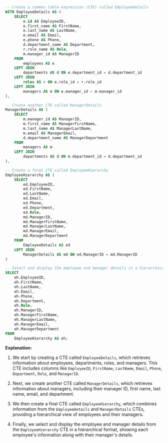 ```sql
-- Create a common table expression (CTE) called EmployeeDetails
WITH EmployeeDetails AS (
    SELECT
        e.id AS EmployeeID,
        e.first_name AS FirstName,
        e.last_name AS LastName,
        e.email AS Email,
        e.phone AS Phone,
        d.department_name AS Department,
        r.role_name AS Role,
        m.manager_id AS ManagerID
    FROM
        employees AS e
    LEFT JOIN
        departments AS d ON e.department_id = d.department_id
    LEFT JOIN
        roles AS r ON e.role_id = r.role_id
    LEFT JOIN
        managers AS m ON e.manager_id = m.manager_id
),

-- Create another CTE called ManagerDetails
ManagerDetails AS (
    SELECT
        m.manager_id AS ManagerID,
        m.first_name AS ManagerFirstName,
        m.last_name AS ManagerLastName,
        m.email AS ManagerEmail,
        d.department_name AS ManagerDepartment
    FROM
        managers AS m
    LEFT JOIN
        departments AS d ON m.department_id = d.department_id
),

-- Create a final CTE called EmployeeHierarchy
EmployeeHierarchy AS (
    SELECT
        ed.EmployeeID,
        ed.FirstName,
        ed.LastName,
        ed.Email,
        ed.Phone,
        ed.Department,
        ed.Role,
        md.ManagerID,
        md.ManagerFirstName,
        md.ManagerLastName,
        md.ManagerEmail,
        md.ManagerDepartment
    FROM
        EmployeeDetails AS ed
    LEFT JOIN
        ManagerDetails AS md ON ed.ManagerID = md.ManagerID
)

-- Select and display the employee and manager details in a hierarchical format
SELECT
    eh.EmployeeID,
    eh.FirstName,
    eh.LastName,
    eh.Email,
    eh.Phone,
    eh.Department,
    eh.Role,
    eh.ManagerID,
    eh.ManagerFirstName,
    eh.ManagerLastName,
    eh.ManagerEmail,
    eh.ManagerDepartment
FROM
    EmployeeHierarchy AS eh;
```

**Explanation:**

1. We start by creating a CTE called `EmployeeDetails`, which retrieves information about employees, departments, roles, and managers. This CTE includes columns like `EmployeeID`, `FirstName`, `LastName`, `Email`, `Phone`, `Department`, `Role`, and `ManagerID`.


2. Next, we create another CTE called `ManagerDetails`, which retrieves information about managers, including their manager ID, first name, last name, email, and department.


3. We then create a final CTE called `EmployeeHierarchy`, which combines information from the `EmployeeDetails` and `ManagerDetails` CTEs, providing a hierarchical view of employees and their managers.


4. Finally, we select and display the employee and manager details from the `EmployeeHierarchy` CTE in a hierarchical format, showing each employee's information along with their manager's details.
